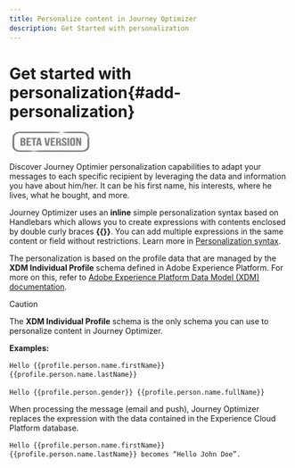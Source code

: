 ```yaml
---
title: Personalize content in Journey Optimizer
description: Get Started with personalization
---
```

# Get started with personalization{#add-personalization}

![](../assets/do-not-localize/badge.png)

Discover Journey Optimier personalization capabilities to adapt your messages to each specific recipient by leveraging the data and information you have about him/her. It can be his first name, his interests, where he lives, what he bought, and more.

Journey Optimizer uses an **inline** simple personalization syntax based on Handlebars which allows you to create expressions with contents enclosed by double curly braces **{{}}**. You can add multiple expressions in the same content or field without restrictions. Learn more in [Personalization syntax](personalization-syntax.md).

The personalization is based on the profile data that are managed by the **XDM Individual Profile** schema defined in Adobe Experience Platform. For more on this, refer to  [Adobe Experience Platform Data Model (XDM) documentation](https://experienceleague.adobe.com/docs/experience-platform/xdm/home.html).

>[!CAUTION]
>The **XDM Individual Profile** schema is the only schema you can use to personalize content in Journey Optimizer.

**Examples:**

```
Hello {{profile.person.name.firstName}} {{profile.person.name.lastName}}

Hello {{profile.person.gender}} {{profile.person.name.fullName}}
```

When processing the message (email and push), Journey Optimizer replaces the expression with the data contained in the Experience Cloud Platform database.

```
Hello {{profile.person.name.firstName}} {{profile.person.name.lastName}} becomes “Hello John Doe”.
```

